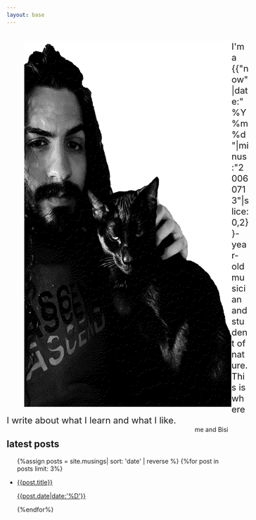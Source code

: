 ```yaml
---
layout: base
---
```

<style>
.welcome{display:inline-block;font-size:4.98vw;}
@media (min-width:662px){.welcome{font-size:145%;}}
@media (max-width:345px){.welcome{font-size:4.8vw;}}
</style>
<div class="welcome"> <figure><img
src="julian-portrait.webp" width="624" height="832" alt="Me and my black cat Bisi."
style="float:left;shape-outside:url(julian-portrait.webp);shape-margin:1.5rem;"></figure>
I'm a
{{"now"|date:"%Y%m%d"|minus:"20060713"|slice:0,2}}-year-old
musician and student of nature. This is where I write about
what I learn and what I like.</div> <figcaption
style="float:right;">me and Bisi</figcaption>

## latest posts

<ul>
    {%assign posts = site.musings| sort: 'date' | reverse %}
    {%for post in posts limit: 3%}
    <li>
      <a class="post" href="{{post.url}}">
      <p class="mpt">{{post.title}}</p>
      <p class="subtitle pd">{{post.date|date:'%D'}}</p>
      </a>
    </li>
    {%endfor%}
</ul>

